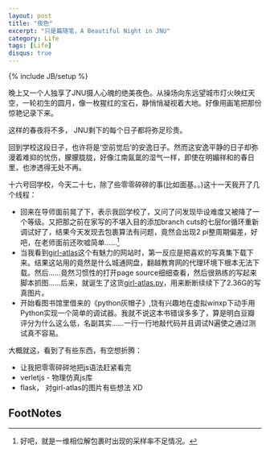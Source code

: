 ```yaml
---
layout: post
title: "夜色"
excerpt: "只是篇随笔，A Beautiful Night in JNU"
category: Life
tags: [Life]
disqus: true
---
```

{% include JB/setup %}

晚上又一个人独享了JNU摄人心魄的绝美夜色。从操场向东远望城市灯火映红天空，一轮初生的圆月，像一枚猩红的宝石，静悄悄凝视着大地。好像用画笔把那份惊艳记录下来。

这样的春夜将不多， JNU剩下的每个日子都将弥足珍贵。

回到学校这段日子，也许将是‘空前觉后’的安逸日子。然而这安逸平静的日子却弥漫着难抑的忧伤，朦朦胧胧，好像江南氤氲的湿气一样，即使在明媚祥和的春日里，也渗透得无处不再。

十六号回学校，今天二十七，除了些零零碎碎的事(比如面基。。)这十一天我开了几个线程：

- 回来在导师面前晃了下，表示我回学校了，又问了问发现毕设难度又被降了一个等级。又把那之前在家写的不堪入目的添加branch cuts的七层for循环重新调试好了，结果今天发现去包裹算法有问题，竟然会出现2 pi整周期偏差，好吧，在老师面前还吹嘘简单……[^1]
- 当我看到[girl-atlas](http://girl-atlas.com)这个有魅力的网站时，第一反应是把喜欢的写真集下载下来。结果这站用的竟然是什么城通网盘，翻越教育网的代理环境下根本无法下载。然后……竟然习惯性的打开page source细细查看，然后很熟练的写起来脚本抓图……后来，就诞生了这货[girl-atlas.py](https://github.com/reverland/scripts/blob/master/python/girl-atlas.py)，用来断断续续下了2.36G的写真图片。
- 开始看图书馆里借来的《python灰帽子》,饶有兴趣地在虚拟winxp下动手用Python实现一个简单的调试器。我就不说这本书错误多多了，算是明白豆瓣评分为什么这么低，名副其实……一行一行地敲代码并且调试N遍使之通过测试真不容易。

大概就这，看到了有些东西，有空想折腾：

- 让我把零零碎碎地把js语法赶紧看完
- verletjs - 物理仿真js库
- flask， 对girl-atlas的图片有些想法 XD

## FootNotes

[^1]:好吧，就是一维相位解包裹时出现的采样率不足情况。
